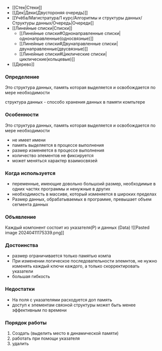 - [[Стек|Стеки]]
- [[Дек|Деки(Двустороняя очередь)]]
- [[Учёба/Магистратура/1 курс/Алгоритмы и структуры данных/Структуры данных/Очередь|Очереди]]
- [[Линейные списки|Списки]] 
	- [[Линейные списки#Однонаправленные списки|однонаправленные(односвязные)]]
	- [[Линейные списки#Двунаправленные списки|двунаправленные(двусвязные)]]
	- [[Линейные списки#Циклические списки|циклические(кольцевые)]]
- [[Дерево]]


### Определение 
Это структура данных, память которая выделяется и освобождается по мере необходимости

структура данных - способо хранения данных в памяти компьтере

### Особенности 
Это структура данных, память которая выделяется и освобождается по мере необходимости

- не имеет имени
- память выделяется в процессе выполнения
- размер изменяется в процессе выполнения
- количество элементов не фиксируется
- может меняться характер взаимосвязей


### Когда используется

- переменные, имеющие довольно большоий размер, необходимые в одних частях программы и ненужные в других
- необходимость в массиве, который изменяется в широких пределах 
- Размер данных, обрабатываемых в программе, превышает объем сегмента данных


### Объявление

Каждый компонент состоит из указателя(P) и данных (Data)
![[Pasted image 20240411175339.png]]


### Достоинства
- размер ограничивается только памятью компа
- При изменении логическое последовательности элемнтов, не нужно изменять каждый ключи каждого, а только скорректировать указатели 
- большая гибкость


### Недостатки
- На поля с указателями расходуется доп память
- доступ к элементам связной структуры может быть менее эффективным по времени

### Порядок работы
1. Создать (выделить место в динамической памяти)
2. работать при помощи указателя
3. удалить